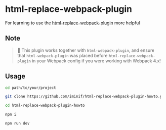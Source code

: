 # html-replace-webpack-plugin

For learning to use the [html-replace-webpack-plugin] more helpful

## Note

> :green_heart: This plugin works together with `html-webpack-plugin`, and ensure that `html-webpack-plugin` was placed before `html-replace-webpack-plugin` in your Webpack config if you were working with Webpack 4.x!

## Usage

```bash
cd path/to/your/project

git clone https://github.com/iminif/html-replace-webpack-plugin-howto.git

cd html-replace-webpack-plugin-howto

npm i

npm run dev
```

[html-replace-webpack-plugin]: https://github.com/iminif/html-replace-webpack-plugin
